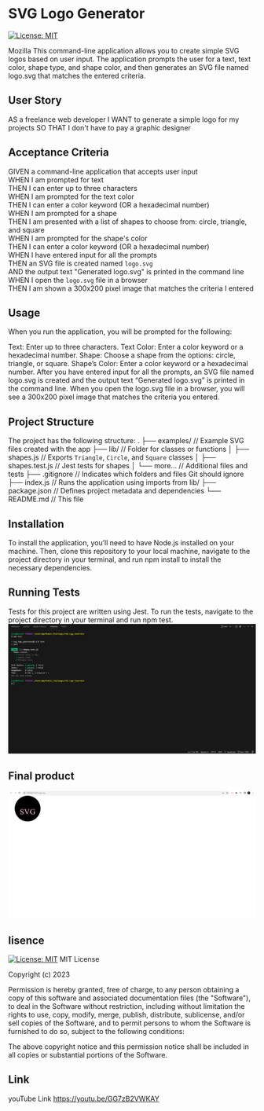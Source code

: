 # SVG Logo Generator
[![License: MIT](https://img.shields.io/badge/License-MIT-yellow.svg)](https://opensource.org/licenses/MIT)

Mozilla
This command-line application allows you to create simple SVG logos based on user input. The application prompts the user for a text, text color, shape type, and shape color, and then generates an SVG file named logo.svg that matches the entered criteria.
## User Story
AS a freelance web developer
I WANT to generate a simple logo for my projects
SO THAT I don't have to pay a graphic designer

 ## Acceptance Criteria
GIVEN a command-line application that accepts user input <br>
WHEN I am prompted for text<br>
THEN I can enter up to three characters<br>
WHEN I am prompted for the text color<br>
THEN I can enter a color keyword (OR a hexadecimal number)<br>
WHEN I am prompted for a shape<br>
THEN I am presented with a list of shapes to choose from: circle, triangle, and square<br>
WHEN I am prompted for the shape's color<br>
THEN I can enter a color keyword (OR a hexadecimal number)<br>
WHEN I have entered input for all the prompts<br>
THEN an SVG file is created named `logo.svg`<br>
AND the output text "Generated logo.svg" is printed in the command line<br>
WHEN I open the `logo.svg` file in a browser<br>
THEN I am shown a 300x200 pixel image that matches the criteria I entered<br>
## Usage
When you run the application, you will be prompted for the following:

Text: Enter up to three characters.
Text Color: Enter a color keyword or a hexadecimal number.
Shape: Choose a shape from the options: circle, triangle, or square.
Shape’s Color: Enter a color keyword or a hexadecimal number.
After you have entered input for all the prompts, an SVG file named logo.svg is created and the output text “Generated logo.svg” is printed in the command line. When you open the logo.svg file in a browser, you will see a 300x200 pixel image that matches the criteria you entered.

## Project Structure
The project has the following structure:
.
├── examples/           // Example SVG files created with the app
├── lib/                // Folder for classes or functions
│   ├── shapes.js       // Exports `Triangle`, `Circle`, and `Square` classes
│   ├── shapes.test.js  // Jest tests for shapes
│   └── more...         // Additional files and tests
├── .gitignore          // Indicates which folders and files Git should ignore
├── index.js            // Runs the application using imports from lib/
├── package.json        // Defines project metadata and dependencies
└── README.md           // This file


## Installation
To install the application, you’ll need to have Node.js installed on your machine. Then, clone this repository to your local machine, navigate to the project directory in your terminal, and run npm install to install the necessary dependencies.

## Running Tests
Tests for this project are written using Jest. To run the tests, navigate to the project directory in your terminal and run npm test.
![Alt text](<lib/Images/SVG - imag- Test screenshot.png>)


## Final product
![Alt text](<lib/Images/SVG image Example.png>)

## lisence
[![License: MIT](https://img.shields.io/badge/License-MIT-yellow.svg)](https://opensource.org/licenses/MIT)
MIT License

Copyright (c) 2023 

Permission is hereby granted, free of charge, to any person obtaining a copy
of this software and associated documentation files (the "Software"), to deal
in the Software without restriction, including without limitation the rights
to use, copy, modify, merge, publish, distribute, sublicense, and/or sell
copies of the Software, and to permit persons to whom the Software is
furnished to do so, subject to the following conditions:

The above copyright notice and this permission notice shall be included in all
copies or substantial portions of the Software.

## Link 
youTube Link
https://youtu.be/GG7zB2VWKAY



